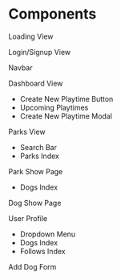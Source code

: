 # Components

Loading View 

Login/Signup View

Navbar

Dashboard View
* Create New Playtime Button
* Upcoming Playtimes
* Create New Playtime Modal

Parks View
* Search Bar
* Parks Index

Park Show Page
* Dogs Index

Dog Show Page

User Profile
* Dropdown Menu
* Dogs Index
* Follows Index

Add Dog Form